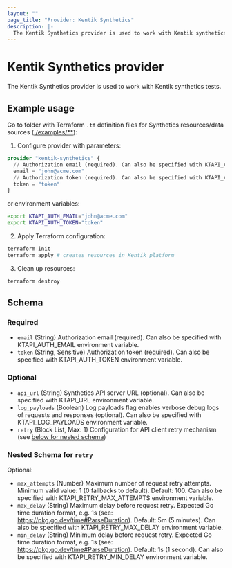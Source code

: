 ```yaml
---
layout: ""
page_title: "Provider: Kentik Synthetics"
description: |-
  The Kentik Synthetics provider is used to work with Kentik synthetics tests.
---
```


# Kentik Synthetics provider

The Kentik Synthetics provider is used to work with Kentik synthetics tests.

## Example usage

Go to folder with Terraform `.tf` definition files for Synthetics resources/data sources ([./examples/**](./examples)):

1. Configure provider with parameters:

```terraform
provider "kentik-synthetics" {
  // Authorization email (required). Can also be specified with KTAPI_AUTH_EMAIL environment variable.
  email = "john@acme.com"
  // Authorization token (required). Can also be specified with KTAPI_AUTH_TOKEN environment variable.
  token = "token"
}
```

or environment variables:

```bash
export KTAPI_AUTH_EMAIL="john@acme.com"
export KTAPI_AUTH_TOKEN="token"
```

2. Apply Terraform configuration:

```bash
terraform init
terraform apply # creates resources in Kentik platform
```

3. Clean up resources:

```bash
terraform destroy
```

<!-- schema generated by tfplugindocs -->
## Schema

### Required

- `email` (String) Authorization email (required). Can also be specified with KTAPI_AUTH_EMAIL environment variable.
- `token` (String, Sensitive) Authorization token (required). Can also be specified with KTAPI_AUTH_TOKEN environment variable.

### Optional

- `api_url` (String) Synthetics API server URL (optional). Can also be specified with KTAPI_URL environment variable.
- `log_payloads` (Boolean) Log payloads flag enables verbose debug logs of requests and responses (optional). Can also be specified with KTAPI_LOG_PAYLOADS environment variable.
- `retry` (Block List, Max: 1) Configuration for API client retry mechanism (see [below for nested schema](#nestedblock--retry))

<a id="nestedblock--retry"></a>
### Nested Schema for `retry`

Optional:

- `max_attempts` (Number) Maximum number of request retry attempts. Minimum valid value: 1 (0 fallbacks to default). Default: 100. Can also be specified with KTAPI_RETRY_MAX_ATTEMPTS environment variable.
- `max_delay` (String) Maximum delay before request retry. Expected Go time duration format, e.g. 1s (see: <https://pkg.go.dev/time#ParseDuration>). Default: 5m (5 minutes). Can also be specified with KTAPI_RETRY_MAX_DELAY environment variable.
- `min_delay` (String) Minimum delay before request retry. Expected Go time duration format, e.g. 1s (see: <https://pkg.go.dev/time#ParseDuration>). Default: 1s (1 second). Can also be specified with KTAPI_RETRY_MIN_DELAY environment variable.

